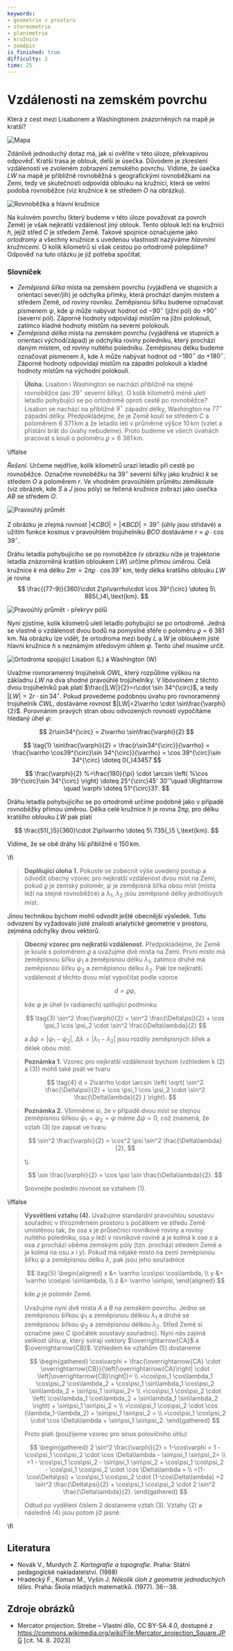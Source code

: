 ```yaml
---
keywords:
- geometrie v prostoru
- stereometrie
- planimetrie
- kružnice
- zeměpis
is_finished: true
difficulty: 2
time: 25
---
```

# Vzdálenosti na zemském povrchu

Která z cest mezi Lisabonem a Washingtonem znázorněných na mapě je kratší? 

![Mapa](08_mapa.jpg)

Zdánlivě jednoduchý dotaz má, jak si ověříte v této úloze, 
překvapivou odpověď. Kratší trasa je oblouk, delší je úsečka. Důvodem 
je zkreslení vzdáleností ve zvoleném zobrazení zemského povrchu. 
Vidíme, že úsečka $LW$ na mapě je přibližně rovnoběžná s 
geografickými rovnoběžkami na Zemi, tedy ve skutečnosti odpovídá 
oblouku na kružnici, která se velmi podobá rovnoběžce (viz 
kružnice $k$ se středem $O$ na obrázku). 

![Rovnoběžka a hlavní kružnice](math4you_00008_01.jpg)

Na kulovém povrchu (který budeme v této úloze považovat za povrch Země) je však nejkratší vzdálenost jiný oblouk. 
Tento oblouk leží na kružnici $h$, jejíž střed $C$ je středem Země. 
Takové spojnice označujeme jako *ortodromy* a všechny kružnice s uvedenou vlastností nazýváme *hlavními kružnicemi*. 
O kolik kilometrů si však cestou po ortodromě polepšíme? Odpověď na tuto otázku je již potřeba spočítat.

### Slovníček 
* *Zeměpisná šířka* místa na zemském povrchu (vyjádřená ve 
stupních a orientaci sever/jih) je odchylka přímky, která 
prochází daným místem a středem Země, od roviny rovníku. Zeměpisnou šířku budeme označovat písmenem $\psi$, kde $\psi$ může nabývat hodnot od $-90^{\circ}$ (jižní pól) do $+90^{\circ}$ (severní pól). Záporné hodnoty odpovídají místům na jižní polokouli, zatímco kladné hodnoty místům na severní polokouli. 
* *Zeměpisná délka* místa na zemském povrchu (vyjádřená ve 
stupních a orientaci východ/západ) je odchylka roviny poledníku, 
který prochází daným místem, od roviny nultého poledníku. Zeměpisnou délku budeme označovat písmenem $\lambda$, kde $\lambda$ může nabývat hodnot od $-180^{\circ}$ do $+180^{\circ}$. Záporné hodnoty odpovídají místům na západní polokouli a kladné hodnoty místům na východní polokouli. 

> **Úloha.** Lisabon i Washington se nachází přibližně na stejné 
> rovnoběžce (asi $39^{\circ}$ severní šířky). O kolik kilometrů 
> méně uletí letadlo pohybující se po ortodromě oproti cestě po 
> rovnoběžce? Lisabon se nachází na přibližně $9^{\circ}$ 
> západní délky, Washington na $77^{\circ}$ západní délky.
Předpokládejme, že je Země koulí se středem $C$ a 
poloměrem $6\ 371\,\text{km}$ a že letadlo letí v průměrné výšce 
$10\,\text{km}$ (vzlet a přistání brát do úvahy nebudeme). Proto 
budeme ve všech úvahách pracovat s koulí o poloměru 
$\varrho=6\ 381\,\text{km}$. 

\iffalse

*Řešení.* Určeme nejdříve, kolik kilometrů 
urazí letadlo při cestě po rovnoběžce. Označme rovnoběžku 
na $39^{\circ}$ severní šířky jako kružnici $k$ se středem $O$ a 
poloměrem $r$. Ve vhodném pravoúhlém průmětu zeměkoule (viz 
obrázek, kde $S$ a $J$ jsou póly) se řečená kružnice zobrazí 
jako úsečka $AB$ se středem $O$. 

![Pravoúhlý průmět](math4you_00008_02.jpg)

Z obrázku je zřejmá rovnost $\lvert\sphericalangle CBO\rvert = \lvert\sphericalangle BCD\rvert = 39^{\circ}$ 
(úhly jsou střídavé) a užitím funkce kosinus v pravoúhlém trojúhelníku $BCO$ dostáváme $r=\varrho\cdot \cos 39^{\circ}$.

Dráhu letadla pohybujícího se po rovnoběžce (v obrázku níže je 
trajektorie letadla znázorněná kratším obloukem $LW$) určíme 
přímou úměrou. Celá kružnice $k$ má délku 
$2\pi r =2\pi\varrho\cdot\cos 39^{\circ} \,\text{km}$, tedy 
délka kratšího oblouku $LW$ je rovna
$$
\frac{(77-9)}{360}\cdot 2\pi\varrho\cdot \cos 39^{\circ} \doteq 5\ 885{,}4\,\text{km}.
$$

![Pravoúhlý průmět - překryv pólů](math4you_00008_03.jpg)

Nyní zjistíme, kolik kilometrů uletí letadlo pohybující se po ortodromě. Jedná se vlastně o vzdálenost dvou bodů na pomyslné sféře o poloměru $\varrho=6\ 381\,\text{km}$. Na obrázku lze vidět, že ortodroma mezi body $L$ a 
$W$ je obloukem jisté hlavní kružnice $h$ s neznámým středovým úhlem $\varphi$. Tento úhel musíme určit.

![Ortodroma spojující Lisabon (L) a Washington (W)](math4you_00008_04.jpg)

Uvažme rovnoramenný trojúhelník $OWL$, který rozpůlíme výškou na 
základnu $LW$ na dva shodné pravoúhlé trojúhelníky. V libovolném 
z těchto dvou trojúhelníků pak platí 
$\frac{|LW|}{2}=r\cdot \sin 34^{\circ}$, a tedy 
$|LW|=2r\cdot\sin 34^{\circ}$. Pokud provedeme podobnou  úvahu 
pro rovnoramenný trojúhelník $CWL$, dostáváme rovnost 
$|LW|=2\varrho \cdot \sin\frac{\varphi}{2}$. Porovnáním pravých 
stran obou odvozených rovností vypočítáme hledaný úhel $\varphi$:

$$
2r\sin34^{\circ} = 2\varrho \sin\frac{\varphi}{2}
$$

$$
\tag{1}
\sin\frac{\varphi}{2} = \frac{r\sin34^{\circ}}{\varrho}
= \frac{\varrho \cos39^{\circ}\sin 34^{\circ}}{\varrho} = \cos 39^{\circ}\sin 34^{\circ} \doteq 0{,}43457
$$

$$
\frac{\varphi}{2} 
%=\frac{180}{\pi} \cdot \arcsin \left( %\cos 39^{\circ}\sin 34^{\circ} \right) 
\doteq 25^{\circ}45' 30''\quad \Rightarrow \quad \varphi \doteq 51^{\circ}31'.
$$

Dráhu letadla pohybujícího se po ortodromě určíme podobně jako v 
případě rovnoběžky přímou úměrou. Délka celé kružnice $h$ je rovna $2\pi\varrho$, pro délku kratšího oblouku $LW$ pak platí

$$
\frac{51{,}5}{360}\cdot 2\pi\varrho \doteq 5\ 735{,}5 \,\text{km}.
$$

Vidíme, že se obě dráhy liší přibližně o $150 \,\text{km}$.

\fi

>**Doplňující úloha 1.**
Pokuste se zobecnit výše uvedený postup a odvodit obecný vzorec pro nejkratší vzdálenost dvou míst na Zemi, pokud $\varrho$ je zemský poloměr, $\psi$ je zeměpisná šířka obou míst (místa leží na stejné rovnoběžce) a $\lambda_1$, $\lambda_2$ jsou zeměpisné délky jednotlivých míst.  

Jinou technikou bychom mohli odvodit ještě obecnější výsledek. Toto odvození by vyžadovalo jisté znalosti analytické geometrie v prostoru, zejména odchylky dvou vektorů. 

>**Obecný vzorec pro nejkratší vzdálenost.**
Předpokládejme, že Země je koule s poloměrem $\varrho$ a uvažujme dvě místa na Zemi. První místo má zeměpisnou šířku $\psi_1$ a zeměpisnou délku $\lambda_1$, zatímco druhé má zeměpisnou šířku $\psi_2$ a zeměpisnou délku $\lambda_2$. Pak lze nejkratší vzdálenost $d$ těchto dvou míst vypočítat podle vzorce  
>
>$$
\tag{2}
> d = \varrho \varphi, 
>$$
>
>kde $\varphi$ je úhel (v radiánech)  splňující podmínku 
>
>$$
\tag{3}
 \sin^2 \frac{\varphi}{2} = \sin^2 \frac{\Delta\psi}{2} + \cos \psi_1 \cos \psi_2 \cdot \sin^2 \frac{\Delta\lambda}{2}  
>$$
>
>a 
>$\Delta\psi = |\psi_1-\psi_2|$, 
$\Delta\lambda = |\lambda_1-\lambda_2|$ jsou rozdíly zeměpisných šířek a délek obou míst. 

>**Poznámka 1.**
Vzorec pro nejkratší vzdálenost bychom (vzhledem k $(2)$ a $(3)$) mohli také psát ve tvaru 
>
>$$
\tag{4}
 d = 2\varrho \cdot \arcsin \left( 
 \sqrt{
 \sin^2 \frac{\Delta\psi}{2} + \cos \psi_1 \cos \psi_2 \cdot \sin^2 \frac{\Delta\lambda}{2}
 }
 \right). 
>$$

>**Poznámka 2.**
Všimněme si, že v případě dvou míst se stejnou zeměpisnou šířkou $\psi_1=\psi_2=\psi$ máme $\Delta \psi = 0$, což znamená, že vztah $(3)$ lze zapsat ve tvaru 
>
>$$
 \sin^2 \frac{\varphi}{2} = \cos^2 \psi \sin^2 \frac{\Delta\lambda}{2}, 
>$$
>
>tj. 
>
>$$
 \sin \frac{\varphi}{2} = \cos \psi \sin \frac{\Delta\lambda}{2}. 
>$$
>
>Srovnejte poslední rovnost se vztahem $(1)$. 

\iffalse
>**Vysvětlení vztahu (4).**
Uvažujme standardní pravoúhlou soustavu souřadnic v třírozměrném prostoru s počátkem ve středu Země umístěnou tak, že osa $x$ je průsečnicí rovníkové roviny a roviny nultého poledníku, osa $y$ leží v rovníkové rovině a je kolmá k ose $x$ a osa $z$ prochází oběma zemskými póly (tzn. prochází středem Země a je kolmá na osu $x$ i $y$). Pokud má nějaké místo na zemi zeměpisnou šířku $\psi$ a zeměpisnou délku $\lambda$, pak jsou jeho souřadnice 
>
>$$
\tag{5}
\begin{aligned}
x &= \varrho \cos\psi \cos\lambda, \\
y &= \varrho \cos\psi \sin\lambda, \\
z &= \varrho \sin\psi, 
\end{aligned}
>$$
>
>kde $\varrho$ je poloměr Země. 
>
>Uvažujme nyní dvě místa $A$ a $B$ na zemském povrchu. Jedno se zeměpisnou šířkou $\psi_1$ a zeměpisnou délkou $\lambda_1$ a druhé se zeměpisnou šířkou $\psi_2$ a zeměpisnou délkou $\lambda_2$. Střed Země si označme jako $C$ (počátek soustavy souřadnic). Nyní nás zajímá velikost úhlu $\varphi$, který svírají vektory $\overrightarrow{CA}$ a $\overrightarrow{CB}$. Vzhledem ke vztahům $(5)$ dostaneme 
>
>$$
\begin{gathered}
\cos\varphi = \frac{\overrightarrow{CA} \cdot \overrightarrow{CB}}{\left|\overrightarrow{CA}\right| \cdot \left|\overrightarrow{CB}\right|}= \\
=\cos\psi_1 \cos\lambda_1 \cos\psi_2 \cos\lambda_2 + 
\cos\psi_1 \sin\lambda_1 \cos\psi_2 \sin\lambda_2 + 
\sin\psi_1 \sin\psi_2= \\
=\cos\psi_1 \cos\psi_2 \cdot \left(
\cos\lambda_1 \cos\lambda_2 + \sin\lambda_1 \sin\lambda_2 \right) + 
\sin\psi_1 \sin\psi_2
= \\
=\cos\psi_1 \cos\psi_2 \cdot \cos (\lambda_1-\lambda_2) + 
\sin\psi_1 \sin\psi_2 = \\
=\cos\psi_1 \cos\psi_2 \cdot \cos \Delta\lambda + 
\sin\psi_1 \sin\psi_2. 
\end{gathered}
>$$
>
>Proto platí (použijeme vzorec pro sinus polovičního úhlu) 
>
>$$
\begin{gathered}
2 \sin^2 \frac{\varphi}{2} = 1-\cos\varphi = 1 - \cos\psi_1 \cos\psi_2 \cdot \cos \Delta\lambda - \sin\psi_1 \sin\psi_2= \\
=1 - \cos\psi_1 \cos\psi_2 - \sin\psi_1 \sin\psi_2 + \cos\psi_1 \cos\psi_2 - \cos\psi_1 \cos\psi_2 \cdot \cos \Delta\lambda = \\
=(1-\cos\Delta\psi) + \cos\psi_1 \cos\psi_2 \cdot (1-\cos\Delta\lambda) =2 \sin^2 \frac{\Delta\psi}{2} + \cos\psi_1 \cos\psi_2 \cdot 2 \sin^2 \frac{\Delta\lambda}{2}. 
\end{gathered}
>$$
>
>Odtud po vydělení číslem $2$ dostaneme vztah $(3)$. Vztahy $(2)$ a následně $(4)$ jsou potom již jasné. 

\fi

## Literatura
* Novák V., Murdych Z. *Kartografie a topografie.* Praha: Státní pedagogické nakladatelství. (1988)
* Hradecký F., Koman M., Vyšín J. *Několik úloh z geometrie jednoduchých těles.* Praha: Škola mladých matematiků. (1977). 36--38.

## Zdroje obrázků
* Mercator projection. Strebe – Vlastní dílo, CC BY-SA 4.0, dostupné z <https://commons.wikimedia.org/wiki/File:Mercator_projection_Square.JPG> [cit. 14. 8. 2023]
